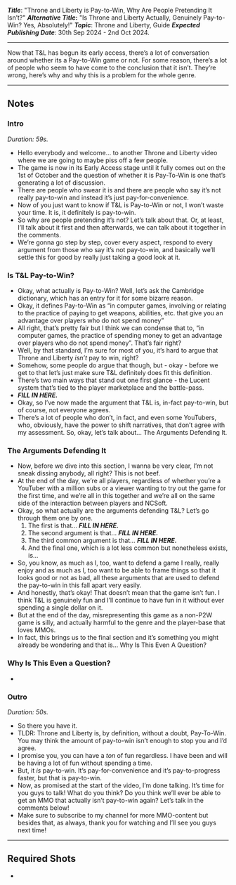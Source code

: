 ***Title***: "Throne and Liberty is Pay-to-Win, Why Are People Pretending It Isn’t?"
***Alternative Title*:** "Is Throne and Liberty Actually, Genuinely Pay-to-Win? Yes, Absolutely!"
***Topic***: Throne and Liberty, Guide
***Expected Publishing Date***: 30th Sep 2024 - 2nd Oct 2024.

----

Now that T&L has begun its early access, there’s a lot of conversation around whether its a Pay-to-Win game or not. For some reason, there’s a lot of people who seem to have come to the conclusion that it isn’t. They’re wrong, here’s why and why this is a problem for the whole genre. 

-----
## Notes

### Intro 
*Duration: 59s.* 
- Hello everybody and welcome… to another Throne and Liberty video where we are going to maybe piss off a few people. 
- The game is now in its Early Access stage until it fully comes out on the 1st of October and the question of whether it is Pay-To-Win is one that’s generating a lot of discussion.
- There are people who swear it is and there are people who say it’s not really pay-to-win and instead it’s just pay-for-convenience.
- Now of you just want to know if T&L is Pay-to-Win or not, I won’t waste your time. It is, it definitely is pay-to-win.
- So why are people pretending it’s not? Let’s talk about that. Or, at least, I’ll talk about it first and then afterwards, we can talk about it together in the comments. 
- We’re gonna go step by step, cover every aspect, respond to every argument from those who say it’s not pay-to-win, and basically we’ll settle this for good by really just taking a good look at it.

### Is T&L Pay-to-Win?
- Okay, what actually is Pay-to-Win? Well, let’s ask the Cambridge dictionary, which has an entry for it for some bizarre reason.
- Okay, it defines Pay-to-Win as “in computer games, involving or relating to the practice of paying to get weapons, abilities, etc. that give you an advantage over players who do not spend money”
- All right, that’s pretty fair but I think we can condense that to, “in computer games, the practice of spending money to get an advantage over players who do not spend money”. That’s fair right?
- Well, by that standard, I’m sure for most of you, it’s hard to argue that Throne and Liberty *isn’t* pay to win, right?
- Somehow, some people do argue that though, but - okay - before we get to that let’s just make sure T&L definitely does fit this definition.
- There’s two main ways that stand out one first glance - the Lucent system that’s tied to the player marketplace and the battle-pass.
- ***FILL IN HERE.***
- Okay, so I’ve now made the argument that T&L is, in-fact pay-to-win, but of course, not everyone agrees.
- There’s a lot of people who don’t, in fact, and even some YouTubers, who, obviously, have the power to shift narratives, that don’t agree with my assessment. So, okay, let’s talk about… The Arguments Defending It.

### The Arguments Defending It
- Now, before we dive into this section, I wanna be very clear, I’m not sneak dissing anybody, all right? This is not beef. 
- At the end of the day, we’re all players, regardless of whether you’re a YouTuber with a million subs or a viewer wanting to try out the game for the first time, and we’re all in this together and we’re all on the same side of the interaction between players and NCSoft.
- Okay, so what actually are the arguments defending T&L? Let’s go through them one by one.
	1. The first is that… ***FILL IN HERE.***
	2. The second argument is that… ***FILL IN HERE.***
	3. The third common argument is that… ***FILL IN HERE.***
	4. And the final one, which is a lot less common but nonetheless exists, is…
- So, you know, as much as I, too, want to defend a game I really, really enjoy and as much as I, too want to be able to frame things so that it looks good or not as bad, all these arguments that are used to defend the pay-to-win in this fall apart very easily.
- And honestly, that’s okay! That doesn’t mean that the game isn’t fun. I think T&L is genuinely fun and I’ll continue to have fun in it without ever spending a single dollar on it. 
- But at the end of the day, misrepresenting this game as a non-P2W game is silly, and actually harmful to the genre and the player-base that loves MMOs.
- In fact, this brings us to the final section and it’s something you might already be wondering and that is… Why Is This Even A Question?

### Why Is This Even a Question?
- 

### Outro
*Duration: 50s.* 
- So there you have it. 
- TLDR: Throne and Liberty is, by definition, without a doubt, Pay-To-Win. You may think the amount of pay-to-win isn’t enough to stop you and I’d agree. 
- I promise you, you can have a *ton* of fun regardless. I have been and will be having a lot of fun without spending a time.
- But, it *is* pay-to-win. It’s pay-for-convenience and it’s pay-to-progress faster, but that is pay-to-win. 
- Now, as promised at the start of the video, I’m done talking. It’s time for you guys to talk! What do you think? Do you think we’ll ever be able to get an MMO that actually isn’t pay-to-win again? Let’s talk in the comments below!
- Make sure to subscribe to my channel for more MMO-content but besides that, as always, thank you for watching and I’ll see you guys next time!


---
## Required Shots
- 
